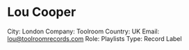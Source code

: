 # Lou Cooper

City: London
Company: Toolroom
Country: UK
Email: lou@toolroomrecords.com
Role: Playlists
Type: Record Label